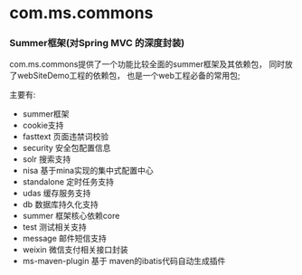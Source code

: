 com.ms.commons
==============
### Summer框架(对Spring MVC 的深度封装)

com.ms.commons提供了一个功能比较全面的summer框架及其依赖包，
同时放了webSiteDemo工程的依赖包，
也是一个web工程必备的常用包;

主要有:
* summer框架
* cookie支持
* fasttext 页面违禁词校验
* security 安全包配置信息
* solr 搜索支持
* nisa 基于mina实现的集中式配置中心
* standalone 定时任务支持
* udas 缓存服务支持
* db 数据库持久化支持
* summer 框架核心依赖core
* test 测试相关支持
* message 邮件短信支持
* weixin 微信支付相关接口封装
* ms-maven-plugin 基于 maven的ibatis代码自动生成插件
